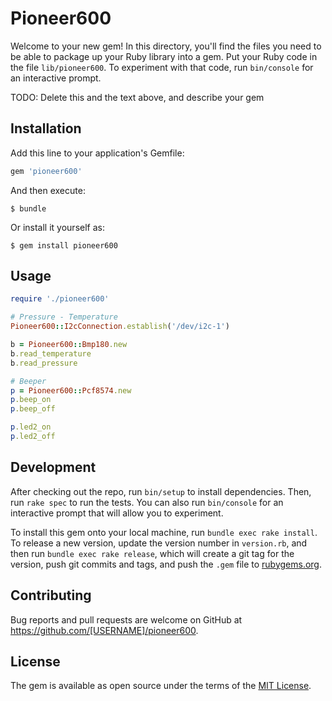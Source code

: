 # Pioneer600

Welcome to your new gem! In this directory, you'll find the files you need to be able to package up your Ruby library into a gem. Put your Ruby code in the file `lib/pioneer600`. To experiment with that code, run `bin/console` for an interactive prompt.

TODO: Delete this and the text above, and describe your gem

## Installation

Add this line to your application's Gemfile:

```ruby
gem 'pioneer600'
```

And then execute:

    $ bundle

Or install it yourself as:

    $ gem install pioneer600

## Usage

```ruby
require './pioneer600'

# Pressure - Temperature
Pioneer600::I2cConnection.establish('/dev/i2c-1')

b = Pioneer600::Bmp180.new
b.read_temperature
b.read_pressure

# Beeper
p = Pioneer600::Pcf8574.new
p.beep_on
p.beep_off

p.led2_on
p.led2_off
```

## Development

After checking out the repo, run `bin/setup` to install dependencies. Then, run `rake spec` to run the tests. You can also run `bin/console` for an interactive prompt that will allow you to experiment.

To install this gem onto your local machine, run `bundle exec rake install`. To release a new version, update the version number in `version.rb`, and then run `bundle exec rake release`, which will create a git tag for the version, push git commits and tags, and push the `.gem` file to [rubygems.org](https://rubygems.org).

## Contributing

Bug reports and pull requests are welcome on GitHub at https://github.com/[USERNAME]/pioneer600.


## License

The gem is available as open source under the terms of the [MIT License](http://opensource.org/licenses/MIT).
